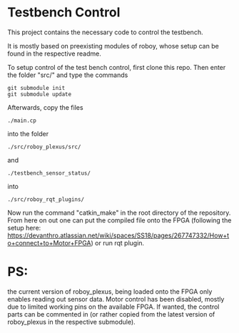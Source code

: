 # Testbench Control
This project contains the necessary code to control the testbench. 

It is mostly based on preexisting modules of roboy, whose setup can be found in the respective readme. 

To setup control of the test bench control, first clone this repo. 
Then enter the folder "src/" and type the commands 
```
git submodule init
git submodule update
```
Afterwards, copy the files 
```
./main.cp
```
into
the folder 
```
./src/roboy_plexus/src/
```
and 
```
./testbench_sensor_status/ 
```
into 
```
./src/roboy_rqt_plugins/
```
Now run the command "catkin_make" in the root directory of the repository.
From here on out one can put the compiled file onto the FPGA (following the setup here: https://devanthro.atlassian.net/wiki/spaces/SS18/pages/267747332/How+to+connect+to+Motor+FPGA) 
or run rqt plugin. 


# PS: 

the current version of roboy_plexus, being loaded onto the FPGA only enables reading out sensor data. Motor control has been disabled, mostly due to limited working pins on the available FPGA. If wanted, the control parts can be commented in (or rather copied from the latest version of roboy_plexus in the respective submodule). 